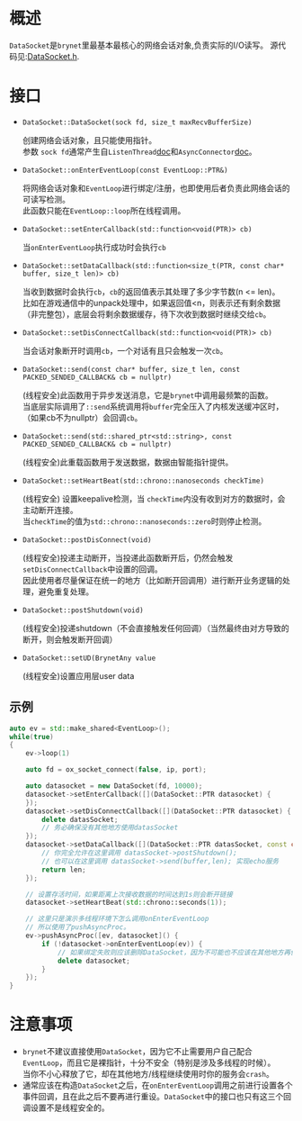 # 概述
`DataSocket`是`brynet`里最基本最核心的网络会话对象,负责实际的I/O读写。
源代码见:[DataSocket.h](https://github.com/IronsDu/brynet/blob/master/src/brynet/net/DataSocket.h).

# 接口

- `DataSocket::DataSocket(sock fd, size_t maxRecvBufferSize)`
    

    创建网络会话对象，且只能使用指针。</br>
    参数 `sock fd`通常产生自`ListenThread`[doc](https://github.com/IronsDu/brynet/blob/master/docs/listen_thread.zh-cn.md#接口)和`AsyncConnector`[doc](https://github.com/IronsDu/brynet/blob/master/docs/connector.zh-cn.md#接口)。

- `DataSocket::onEnterEventLoop(const EventLoop::PTR&)`
    
    将网络会话对象和`EventLoop`进行绑定/注册，也即使用后者负责此网络会话的可读写检测。</br>
    此函数只能在`EventLoop::loop`所在线程调用。

- `DataSocket::setEnterCallback(std::function<void(PTR)> cb)`
    
    当`onEnterEventLoop`执行成功时会执行`cb`

- `DataSocket::setDataCallback(std::function<size_t(PTR, const char* buffer, size_t len)> cb)`
    
    当收到数据时会执行`cb`，`cb`的返回值表示其处理了多少字节数(n <= len)。</br>
    比如在游戏通信中的unpack处理中，如果返回值<n，则表示还有剩余数据（非完整包），底层会将剩余数据缓存，待下次收到数据时继续交给`cb`。

- `DataSocket::setDisConnectCallback(std::function<void(PTR)> cb)`

    当会话对象断开时调用`cb`，一个对话有且只会触发一次`cb`。

- `DataSocket::send(const char* buffer, size_t len, const PACKED_SENDED_CALLBACK& cb = nullptr)`

    (线程安全)此函数用于异步发送消息，它是`brynet`中调用最频繁的函数。</br>
    当底层实际调用了`::send`系统调用将`buffer`完全压入了内核发送缓冲区时，（如果cb不为nullptr）会回调`cb`。

- `DataSocket::send(std::shared_ptr<std::string>, const PACKED_SENDED_CALLBACK& cb = nullptr)`

    (线程安全)此重载函数用于发送数据，数据由智能指针提供。

- `DataSocket::setHeartBeat(std::chrono::nanoseconds checkTime)`

   (线程安全) 设置keepalive检测，当 `checkTime`内没有收到对方的数据时，会主动断开连接。</br>
    当`checkTime`的值为`std::chrono::nanoseconds::zero`时则停止检测。

- `DataSocket::postDisConnect(void)`

    (线程安全)投递主动断开，当投递此函数断开后，仍然会触发`setDisConnectCallback`中设置的回调。</br>
    因此使用者尽量保证在统一的地方（比如断开回调用）进行断开业务逻辑的处理，避免重复处理。

- `DataSocket::postShutdown(void)`

    (线程安全)投递shutdown（不会直接触发任何回调）（当然最终由对方导致的断开，则会触发断开回调）

- `DataSocket::setUD(BrynetAny value`

    (线程安全)设置应用层user data

## 示例
```C++
auto ev = std::make_shared<EventLoop>();
while(true)
{
    ev->loop(1)

    auto fd = ox_socket_connect(false, ip, port);

    auto datasocket = new DataSocket(fd, 10000);
    datasocket->setEnterCallback([](DataSocket::PTR datasocket) {
    });
    datasocket->setDisConnectCallback([](DataSocket::PTR datasocket) {
        delete datasSocket;
        // 务必确保没有其他地方使用datasSocket
    });
    datasocket->setDataCallback([](DataSocket::PTR datasSocket, const char* buffer, size_t len) {
        // 你完全允许在这里调用 datasSocket->postShutdown();
        // 也可以在这里调用 datasSocket->send(buffer,len); 实现echo服务
        return len;
    });

    // 设置存活时间，如果距离上次接收数据的时间达到1s则会断开链接
    datasocket->setHeartBeat(std::chrono::seconds(1));

    // 这里只是演示多线程环境下怎么调用onEnterEventLoop
    // 所以使用了pushAsyncProc。
    ev->pushAsyncProc([ev, datasocket]() {
        if (!datasocket->onEnterEventLoop(ev)) {
            // 如果绑定失败则应该删除DataSocket，因为不可能也不应该在其他地方再使用它
            delete datasocket;
        }
    });
}
```

# 注意事项
- `brynet`不建议直接使用`DataSocket`，因为它不止需要用户自己配合`EventLoop`，而且它是裸指针，十分不安全（特别是涉及多线程的时候）。</br>
当你不小心释放了它，却在其他地方/线程继续使用时你的服务会`crash`。
- 通常应该在构造`DataSocket`之后，在`onEnterEventLoop`调用之前进行设置各个事件回调，且在此之后不要再进行重设。`DataSocket`中的接口也只有这三个回调设置不是线程安全的。
